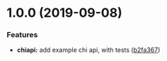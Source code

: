 # 1.0.0 (2019-09-08)


### Features

* **chiapi:** add example chi api, with tests ([b2fa367](https://github.com/rickbassham/example-go/commit/b2fa367))
